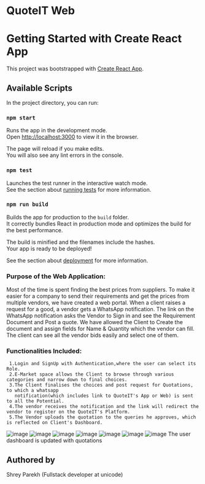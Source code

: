 # QuoteIT Web

# Getting Started with Create React App

This project was bootstrapped with [Create React App](https://github.com/facebook/create-react-app).

## Available Scripts

In the project directory, you can run:

### `npm start`

Runs the app in the development mode.\
Open [http://localhost:3000](http://localhost:3000) to view it in the browser.

The page will reload if you make edits.\
You will also see any lint errors in the console.

### `npm test`

Launches the test runner in the interactive watch mode.\
See the section about [running tests](https://facebook.github.io/create-react-app/docs/running-tests) for more information.

### `npm run build`

Builds the app for production to the `build` folder.\
It correctly bundles React in production mode and optimizes the build for the best performance.

The build is minified and the filenames include the hashes.\
Your app is ready to be deployed!

See the section about [deployment](https://facebook.github.io/create-react-app/docs/deployment) for more information.

### Purpose of the Web Application:
 
 Most of the time is spent finding the best prices from suppliers. To make it easier for a company to send their requirements and get the prices from multiple vendors, we have created a web portal. When a client raises a request for a good, a vendor gets a WhatsApp notification. The link on the WhatsApp notification asks the Vendor to Sign in and see the Requirement Document and Post a quote. We have allowed the Client to Create the document and assign fields for Name & Quantity which the vendor can fill. The client can see all the vendor bids easily and select one of them.

### Functionalities Included:
     1.Login and SignUp with Authentication,where the user can select its Role.
     2.E-Market space allows the Client to browse through various categories and narrow down to final choices.
     3.The Client finalises the choices and post request for Quotations, to which a whatsapp 
       notification(which includes link to QuoteIT's App or Web) is sent to all the Potential.
     4.The vendor receives the notification and the link will redirect the vendor to register on the QuoteIT's Platform.
     5.The Vendor uploads the quotation to the queries he approves, which is reflected on Client's Dashboard.

![image](https://user-images.githubusercontent.com/79246912/146863694-e46ad944-5950-497c-8c25-fe9b0d283160.png)
![image](https://user-images.githubusercontent.com/79246912/146863764-bb11ef5d-3cb6-4383-90e6-bfa24fa77098.png)
![image](https://user-images.githubusercontent.com/79246912/146863773-dcd053fe-aa51-4480-b95a-7d87c3956992.png)
![image](https://user-images.githubusercontent.com/79246912/146863863-bdf9d4e5-2cee-4598-87bc-601e543c675e.png)
![image](https://user-images.githubusercontent.com/79246912/146863849-f47781ec-ce14-497f-b129-9b5bb4014d89.png)
![image](https://user-images.githubusercontent.com/79246912/146869039-59fc4895-9192-4d92-b8bd-9829f362aa0d.png)
![image](https://user-images.githubusercontent.com/74039736/146870209-9c9143f7-7f1e-4f23-aa2b-9abefd7eeb9f.png)
The user dashboard is updated with quotations


## Authored by
Shrey Parekh (Fullstack developer at unicode)
